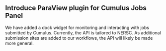 ## Introduce ParaView plugin for Cumulus Jobs Panel

We have added a dock widget for monitoring and interacting with jobs
submitted by Cumulus. Currently, the API is tailored to NERSC. As
additional submission sites are added to our workflows, the API will
likely be made more general.
